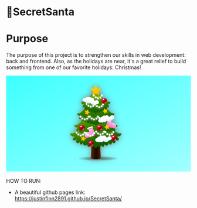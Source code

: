 # 🎄SecretSanta

# Purpose
The purpose of this project is to strengthen our skills in web development: back and frontend. Also, as the holidays are near, it's a great relief to build something from one of our 
favorite holidays: Christmas! 

![screenshot](yes123.PNG)

HOW TO RUN:
- A beautiful github pages link: https://justinfinn2891.github.io/SecretSanta/

